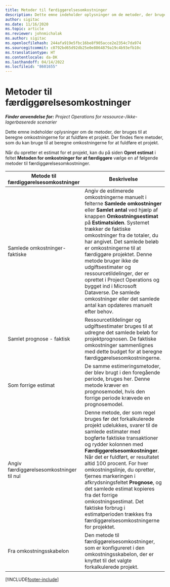 ```yaml
---
title: Metoder til færdiggørelsesomkostninger
description: Dette emne indeholder oplysninger om de metoder, der bruges til at beregne omkostningerne for at fuldføre et projekt.
author: sigitac
ms.date: 11/16/2020
ms.topic: article
ms.reviewer: johnmichalak
ms.author: sigitac
ms.openlocfilehash: 244afa919e5fbc16be8f905acce2e2354c7da974
ms.sourcegitcommit: c0792bd65d92db25e0e8864879a19c4b93efb10c
ms.translationtype: HT
ms.contentlocale: da-DK
ms.lasthandoff: 04/14/2022
ms.locfileid: "8601655"
---
```

# <a name="cost-to-complete-methods"></a>Metoder til færdiggørelsesomkostninger

_**Finder anvendelse for:** Project Operations for ressource-/ikke-lagerbaserede scenarier_

Dette emne indeholder oplysninger om de metoder, der bruges til at beregne omkostningerne for at fuldføre et projekt. Der findes flere metoder, som du kan bruge til at beregne omkostningerne for at fuldføre et projekt. 

Når du opretter et estimat for et projekt, kan du på siden **Opret estimat** i feltet **Metoden for omkostninger for at færdiggøre** vælge en af følgende metoder til færdiggørelsesomkostninger.

| Metode til færdiggørelsesomkostninger    | Beskrivelse                                                                                                                                                                                                                                                                                                                                                                                                                                                                                        |
|------------------------------|----------------------------------------------------------------------------------------------------------------------------------------------------------------------------------------------------------------------------------------------------------------------------------------------------------------------------------------------------------------------------------------------------------------------------------------------------------------------------------------------------|
| Samlede omkostninger-faktiske            | Angiv de estimerede omkostningerne manuelt i felterne **Samlede omkostninger** eller **Samlet antal** ved hjælp af knappen **Omkostningsestimat** på **Estimatsiden**. Systemet trækker de faktiske omkostninger fra de totaler, du har angivet. Det samlede beløb er omkostningerne til at færdiggøre projektet. Denne metode bruger ikke de udgiftsestimater og ressourcetildelinger, der er oprettet i Project Operations og bygget ind i Microsoft Dataverse. De samlede omkostninger eller det samlede antal kan opdateres manuelt efter behov.  |
| Samlet prognose - faktisk        | Ressourcetildelinger og udgiftsestimater bruges til at udregne det samlede beløb for projektprognosen. De faktiske omkostninger sammenlignes med dette budget for at beregne færdiggørelsesomkostningerne.                                                                                                                                                                                                                                                                          |
| Som forrige estimat         | De samme estimeringsmetoder, der blev brugt i den foregående periode, bruges her. Denne metode kræver en prognosemodel, hvis den forrige periode krævede en prognosemodel.                                                                                                                                                                                                                                                                                                                           |
| Angiv færdiggørelsesomkostninger til nul | Denne metode, der som regel bruges før det forkalkulerede projekt udelukkes, svarer til de samlede estimater med bogførte faktiske transaktioner og rydder kolonnen med **Færdiggørelsesomkostninger**. Når det er fuldført, er resultatet altid 100 procent. For hver omkostningslinje, du opretter, fjernes markeringen i afkrydsningsfeltet **Prognose**, og det samlede estimat kopieres fra det forrige omkostningsestimat. Det faktiske forbrug i estimatperioden trækkes fra færdiggørelsesomkostningerne for projektet.              |
| Fra omkostningsskabelon           | Den metode til færdiggørelsesomkostninger, som er konfigureret i den omkostningsskabelon, der er knyttet til det valgte forkalkulerede projekt.                                                                                                                                                                                                                                                                                                                                                                          |


[!INCLUDE[footer-include](../includes/footer-banner.md)]